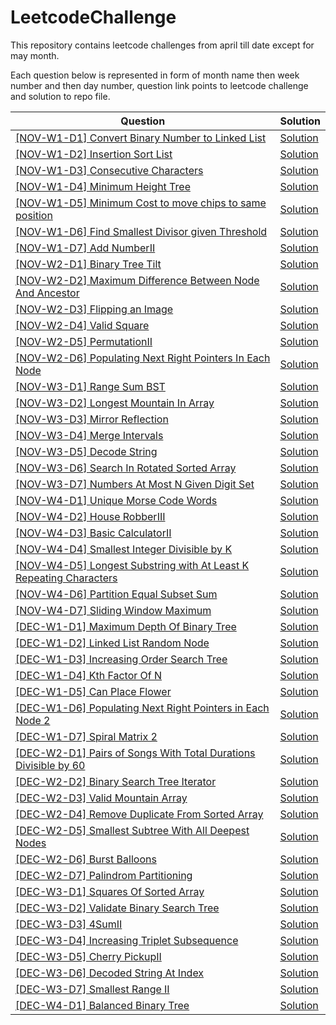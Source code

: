 # LeetcodeChallenge

This repository contains leetcode challenges from april till date except for may month.  

Each question below is represented in form of month name then week number and then day number, question link points to leetcode challenge and solution to repo file.

|Question |Solution|
|---------|--------|
|[[NOV-W1-D1] Convert Binary Number to Linked List](https://leetcode.com/explore/challenge/card/november-leetcoding-challenge/564/week-1-november-1st-november-7th/3516/)|[Solution](https://github.com/amrendrabagga/LeetcodeChallenge/blob/master/src/main/java/november/week1/Day1_ConvertBinaryNumberInLinkedListToInteger.java)|
|[[NOV-W1-D2] Insertion Sort List](https://leetcode.com/explore/challenge/card/november-leetcoding-challenge/564/week-1-november-1st-november-7th/3517/)|[Solution](https://github.com/amrendrabagga/LeetcodeChallenge/blob/master/src/main/java/november/week1/Day2_InsertionSortList.java)|
|[[NOV-W1-D3] Consecutive Characters](https://leetcode.com/explore/challenge/card/november-leetcoding-challenge/564/week-1-november-1st-november-7th/3518/)|[Solution](https://github.com/amrendrabagga/LeetcodeChallenge/blob/master/src/main/java/november/week1/Day3_ConsecutiveCharacters.java)|
|[[NOV-W1-D4] Minimum Height Tree](https://leetcode.com/explore/challenge/card/november-leetcoding-challenge/564/week-1-november-1st-november-7th/3519/)|[Solution](https://github.com/amrendrabagga/LeetcodeChallenge/blob/master/src/main/java/november/week1/Day4_MinimumHeightTrees.java)|
|[[NOV-W1-D5] Minimum Cost to move chips to same position](https://leetcode.com/explore/challenge/card/november-leetcoding-challenge/564/week-1-november-1st-november-7th/3520/)|[Solution](https://github.com/amrendrabagga/LeetcodeChallenge/blob/master/src/main/java/november/week1/Day5_MinimumCostToMoveCoinsToSamePosition.java)|
|[[NOV-W1-D6] Find Smallest Divisor given Threshold](https://leetcode.com/explore/challenge/card/november-leetcoding-challenge/564/week-1-november-1st-november-7th/3521/)|[Solution](https://github.com/amrendrabagga/LeetcodeChallenge/blob/master/src/main/java/november/week1/Day6_SmallestDivisorGivenThreshold.java)|
|[[NOV-W1-D7] Add NumberII](https://leetcode.com/explore/challenge/card/november-leetcoding-challenge/564/week-1-november-1st-november-7th/3522/)|[Solution](https://github.com/amrendrabagga/LeetcodeChallenge/blob/master/src/main/java/november/week1/Day7_AddTwoNumbers2.java)|
|[[NOV-W2-D1] Binary Tree Tilt](https://leetcode.com/explore/challenge/card/november-leetcoding-challenge/565/week-2-november-8th-november-14th/3524/)|[Solution](https://github.com/amrendrabagga/LeetcodeChallenge/blob/master/src/main/java/november/week2/Day1_BinaryTreeTilt.java)|
|[[NOV-W2-D2] Maximum Difference Between Node And Ancestor](https://leetcode.com/explore/challenge/card/november-leetcoding-challenge/565/week-2-november-8th-november-14th/3525/)|[Solution](https://github.com/amrendrabagga/LeetcodeChallenge/blob/master/src/main/java/november/week2/Day2_MaximumDifferenceBetweenNodeAndAncestor.java)|
|[[NOV-W2-D3] Flipping an Image](https://leetcode.com/explore/challenge/card/november-leetcoding-challenge/565/week-2-november-8th-november-14th/3526/)|[Solution](https://github.com/amrendrabagga/LeetcodeChallenge/blob/master/src/main/java/november/week2/Day3_FlippingImage.java)|
|[[NOV-W2-D4] Valid Square](https://leetcode.com/explore/challenge/card/november-leetcoding-challenge/565/week-2-november-8th-november-14th/3527/)|[Solution](https://github.com/amrendrabagga/LeetcodeChallenge/blob/master/src/main/java/november/week2/Day4_ValidSquare.java)|
|[[NOV-W2-D5] PermutationII](https://leetcode.com/explore/challenge/card/november-leetcoding-challenge/565/week-2-november-8th-november-14th/3528/)|[Solution](https://github.com/amrendrabagga/LeetcodeChallenge/blob/master/src/main/java/november/week2/Day5_Permutation2.java)|
|[[NOV-W2-D6] Populating Next Right Pointers In Each Node](https://leetcode.com/explore/challenge/card/november-leetcoding-challenge/565/week-2-november-8th-november-14th/3529/)|[Solution](https://github.com/amrendrabagga/LeetcodeChallenge/blob/master/src/main/java/november/week2/Day6_PopulatingNextRightPointer.java)|
|[[NOV-W3-D1] Range Sum BST](https://leetcode.com/explore/challenge/card/november-leetcoding-challenge/566/week-3-november-15th-november-21st/3532/)|[Solution](https://github.com/amrendrabagga/LeetcodeChallenge/blob/master/src/main/java/november/week3/Day1_RangeSumBST.java)|
|[[NOV-W3-D2] Longest Mountain In Array](https://leetcode.com/explore/challenge/card/november-leetcoding-challenge/566/week-3-november-15th-november-21st/3533/)|[Solution](https://github.com/amrendrabagga/LeetcodeChallenge/blob/master/src/main/java/november/week3/Day2_LongestMountainInArray.java)|
|[[NOV-W3-D3] Mirror Reflection](https://leetcode.com/explore/challenge/card/november-leetcoding-challenge/566/week-3-november-15th-november-21st/3534/)|[Solution](https://github.com/amrendrabagga/LeetcodeChallenge/blob/master/src/main/java/november/week3/Day3_MirrorReflection.java)|
|[[NOV-W3-D4] Merge Intervals](https://leetcode.com/explore/challenge/card/november-leetcoding-challenge/566/week-3-november-15th-november-21st/3535/)|[Solution](https://github.com/amrendrabagga/LeetcodeChallenge/blob/master/src/main/java/november/week3/Day4_MergeIntervals.java)|
|[[NOV-W3-D5] Decode String](https://leetcode.com/explore/challenge/card/november-leetcoding-challenge/566/week-3-november-15th-november-21st/3536/)|[Solution](https://github.com/amrendrabagga/LeetcodeChallenge/blob/master/src/main/java/november/week3/Day5_DecodeString.java)|
|[[NOV-W3-D6] Search In Rotated Sorted Array](https://leetcode.com/explore/challenge/card/november-leetcoding-challenge/566/week-3-november-15th-november-21st/3537/)|[Solution](https://github.com/amrendrabagga/LeetcodeChallenge/blob/master/src/main/java/november/week3/Day6_SearchInSortedArray.java)|
|[[NOV-W3-D7] Numbers At Most N Given Digit Set](https://leetcode.com/explore/challenge/card/november-leetcoding-challenge/566/week-3-november-15th-november-21st/3538/)|[Solution](https://github.com/amrendrabagga/LeetcodeChallenge/blob/master/src/main/java/november/week3/Day7_NumbersAtMostNGivenDigitSet.java)|
|[[NOV-W4-D1] Unique Morse Code Words](https://leetcode.com/explore/challenge/card/november-leetcoding-challenge/567/week-4-november-22nd-november-28th/3540/)|[Solution](https://github.com/amrendrabagga/LeetcodeChallenge/blob/master/src/main/java/november/week4/Day1_UniqueMorseCodeWords.java)|
|[[NOV-W4-D2] House RobberIII](https://leetcode.com/explore/challenge/card/november-leetcoding-challenge/567/week-4-november-22nd-november-28th/3541/)|[Solution](https://github.com/amrendrabagga/LeetcodeChallenge/blob/master/src/main/java/november/week4/Day2_HouseRobber3.java)|
|[[NOV-W4-D3] Basic CalculatorII](https://leetcode.com/explore/challenge/card/november-leetcoding-challenge/567/week-4-november-22nd-november-28th/3542/)|[Solution](https://github.com/amrendrabagga/LeetcodeChallenge/blob/master/src/main/java/november/week4/Day3_BasicCalculator2.java)|
|[[NOV-W4-D4] Smallest Integer Divisible by K](https://leetcode.com/explore/challenge/card/november-leetcoding-challenge/567/week-4-november-22nd-november-28th/3542/)|[Solution](https://github.com/amrendrabagga/LeetcodeChallenge/blob/master/src/main/java/november/week4/Day4_SmallestIntegerDivisibleByK.java)|
|[[NOV-W4-D5] Longest Substring with At Least K Repeating Characters](https://leetcode.com/explore/challenge/card/november-leetcoding-challenge/567/week-4-november-22nd-november-28th/3543/)|[Solution](https://github.com/amrendrabagga/LeetcodeChallenge/blob/master/src/main/java/november/week4/Day5_LongestSubstringWithAtLeastKRepeatingCharacters.java)|
|[[NOV-W4-D6] Partition Equal Subset Sum](https://leetcode.com/explore/challenge/card/november-leetcoding-challenge/567/week-4-november-22nd-november-28th/3544/)|[Solution](https://github.com/amrendrabagga/LeetcodeChallenge/blob/master/src/main/java/november/week4/Day6_PartitionEqualSubsetSum.java)|
|[[NOV-W4-D7] Sliding Window Maximum](https://leetcode.com/explore/challenge/card/november-leetcoding-challenge/567/week-4-november-22nd-november-28th/3545/)|[Solution](https://github.com/amrendrabagga/LeetcodeChallenge/blob/master/src/main/java/november/week4/Day7_SlidingWindowMaximum.java)|
|[[DEC-W1-D1] Maximum Depth Of Binary Tree](https://leetcode.com/explore/challenge/card/december-leetcoding-challenge/569/week-1-december-1st-december-7th/3551/)|[Solution](https://github.com/amrendrabagga/LeetcodeChallenge/blob/master/src/main/java/december/week1/Day1_MaximumDepthOfBinaryTree.java)|
|[[DEC-W1-D2] Linked List Random Node](https://leetcode.com/explore/challenge/card/december-leetcoding-challenge/569/week-1-december-1st-december-7th/3552/)|[Solution](https://github.com/amrendrabagga/LeetcodeChallenge/blob/master/src/main/java/december/week1/Day2_LinkedListRandomNode.java)|
|[[DEC-W1-D3] Increasing Order Search Tree](https://leetcode.com/explore/challenge/card/december-leetcoding-challenge/569/week-1-december-1st-december-7th/3553/)|[Solution](https://github.com/amrendrabagga/LeetcodeChallenge/blob/master/src/main/java/december/week1/Day3_IncreasingOrderSearchTree.java)|
|[[DEC-W1-D4] Kth Factor Of N](https://leetcode.com/explore/challenge/card/december-leetcoding-challenge/569/week-1-december-1st-december-7th/3554/)|[Solution](https://github.com/amrendrabagga/LeetcodeChallenge/blob/master/src/main/java/december/week1/Day4_TheKthFactorOfN.java)|
|[[DEC-W1-D5] Can Place Flower](https://leetcode.com/explore/challenge/card/december-leetcoding-challenge/569/week-1-december-1st-december-7th/3555/)|[Solution](https://github.com/amrendrabagga/LeetcodeChallenge/blob/master/src/main/java/december/week1/Day5_CanPlaceFlowers.java)|
|[[DEC-W1-D6] Populating Next Right Pointers in Each Node 2](https://leetcode.com/explore/challenge/card/december-leetcoding-challenge/569/week-1-december-1st-december-7th/3556/)|[Solution](https://github.com/amrendrabagga/LeetcodeChallenge/blob/master/src/main/java/december/week1/Day6_PopulatingEachPointerInEachNode2.java)|
|[[DEC-W1-D7] Spiral Matrix 2](https://leetcode.com/explore/challenge/card/december-leetcoding-challenge/569/week-1-december-1st-december-7th/3557/)|[Solution](https://github.com/amrendrabagga/LeetcodeChallenge/blob/master/src/main/java/december/week1/Day7_SpiralMatrix2.java)|
|[[DEC-W2-D1] Pairs of Songs With Total Durations Divisible by 60](https://leetcode.com/explore/challenge/card/december-leetcoding-challenge/570/week-2-december-8th-december-14th/3559/)|[Solution](https://github.com/amrendrabagga/LeetcodeChallenge/blob/master/src/main/java/december/week2/Day1_NumOfPairDivisibleBy60.java)|
|[[DEC-W2-D2] Binary Search Tree Iterator](https://leetcode.com/explore/challenge/card/december-leetcoding-challenge/570/week-2-december-8th-december-14th/3560/)|[Solution](https://github.com/amrendrabagga/LeetcodeChallenge/blob/master/src/main/java/december/week2/Day2_BinarySearchTreeIterator.java)|
|[[DEC-W2-D3] Valid Mountain Array](https://leetcode.com/explore/challenge/card/december-leetcoding-challenge/570/week-2-december-8th-december-14th/3561/)|[Solution](https://github.com/amrendrabagga/LeetcodeChallenge/blob/master/src/main/java/december/week2/Day3_ValidMountainArray.java)|
|[[DEC-W2-D4] Remove Duplicate From Sorted Array](https://leetcode.com/explore/challenge/card/december-leetcoding-challenge/570/week-2-december-8th-december-14th/3562/)|[Solution](https://github.com/amrendrabagga/LeetcodeChallenge/blob/master/src/main/java/december/week2/Day4_RemoveDuplicates.java)|
|[[DEC-W2-D5] Smallest Subtree With All Deepest Nodes](https://leetcode.com/explore/challenge/card/december-leetcoding-challenge/570/week-2-december-8th-december-14th/3563/)|[Solution](https://github.com/amrendrabagga/LeetcodeChallenge/blob/master/src/main/java/december/week2/Day5_SmallestSubtreeWithAllDeepestNodes.java)|
|[[DEC-W2-D6] Burst Balloons](https://leetcode.com/explore/challenge/card/december-leetcoding-challenge/570/week-2-december-8th-december-14th/3564/)|[Solution](https://github.com/amrendrabagga/LeetcodeChallenge/blob/master/src/main/java/december/week2/Day6_BurstBalloons.java)|
|[[DEC-W2-D7] Palindrom Partitioning](https://leetcode.com/explore/challenge/card/december-leetcoding-challenge/570/week-2-december-8th-december-14th/3565/)|[Solution](https://github.com/amrendrabagga/LeetcodeChallenge/blob/master/src/main/java/december/week2/Day7_PalindromPartitioning.java)|
|[[DEC-W3-D1] Squares Of Sorted Array](https://leetcode.com/explore/challenge/card/december-leetcoding-challenge/571/week-3-december-15th-december-21st/3567/)|[Solution](https://github.com/amrendrabagga/LeetcodeChallenge/blob/master/src/main/java/december/week3/Day1_SquaresOfSortedArray.java)|
|[[DEC-W3-D2] Validate Binary Search Tree](https://leetcode.com/explore/challenge/card/december-leetcoding-challenge/571/week-3-december-15th-december-21st/3568/)|[Solution](https://github.com/amrendrabagga/LeetcodeChallenge/blob/master/src/main/java/december/week3/Day2_ValidateBinarySearchTree.java)|
|[[DEC-W3-D3] 4SumII](https://leetcode.com/explore/challenge/card/december-leetcoding-challenge/571/week-3-december-15th-december-21st/3569/)|[Solution](https://github.com/amrendrabagga/LeetcodeChallenge/blob/master/src/main/java/december/week3/Day3_4SumII.java)|
|[[DEC-W3-D4] Increasing Triplet Subsequence](https://leetcode.com/explore/challenge/card/december-leetcoding-challenge/571/week-3-december-15th-december-21st/3570/)|[Solution](https://github.com/amrendrabagga/LeetcodeChallenge/blob/master/src/main/java/december/week3/Day4_IncreasingTripletSubsequence.java)|
|[[DEC-W3-D5] Cherry PickupII](https://leetcode.com/explore/challenge/card/december-leetcoding-challenge/571/week-3-december-15th-december-21st/3571/)|[Solution](https://github.com/amrendrabagga/LeetcodeChallenge/blob/master/src/main/java/december/week3/Day5_CherryPickII.java)|
|[[DEC-W3-D6] Decoded String At Index](https://leetcode.com/explore/featured/card/december-leetcoding-challenge/571/week-3-december-15th-december-21st/3572/)|[Solution](https://github.com/amrendrabagga/LeetcodeChallenge/blob/master/src/main/java/december/week3/Day6_DecodedStringAtIndex.java)|
|[[DEC-W3-D7] Smallest Range II](https://leetcode.com/explore/challenge/card/december-leetcoding-challenge/571/week-3-december-15th-december-21st/3573/)|[Solution](https://github.com/amrendrabagga/LeetcodeChallenge/blob/master/src/main/java/december/week3/Day7_SmallestRangeII.java)|
|[[DEC-W4-D1] Balanced Binary Tree](https://leetcode.com/explore/featured/card/december-leetcoding-challenge/572/week-4-december-22nd-december-28th/3577/)|[Solution](https://github.com/amrendrabagga/LeetcodeChallenge/blob/master/src/main/java/december/week3/Day1_BalancedBinaryTree.java)|